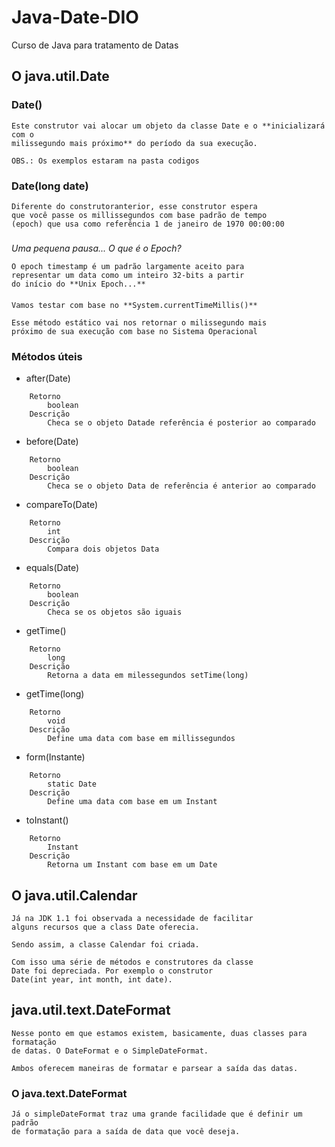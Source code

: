 # Java-Date-DIO
Curso de Java para tratamento de Datas

## O java.util.Date
### Date()
    Este construtor vai alocar um objeto da classe Date e o **inicializará com o 
    milissegundo mais próximo** do período da sua execução.

    OBS.: Os exemplos estaram na pasta codigos

### Date(long date)
    Diferente do construtoranterior, esse construtor espera
    que você passe os millissegundos com base padrão de tempo
    (epoch) que usa como referência 1 de janeiro de 1970 00:00:00

#####

*Uma pequena pausa... O que é o Epoch?*

    O epoch timestamp é um padrão largamente aceito para 
    representar um data como um inteiro 32-bits a partir 
    do início do **Unix Epoch...**

####

    Vamos testar com base no **System.currentTimeMillis()**

    Esse método estático vai nos retornar o milissegundo mais 
    próximo de sua execução com base no Sistema Operacional

####
### Métodos úteis
* after(Date)
```
    Retorno
        boolean
    Descrição
        Checa se o objeto Datade referência é posterior ao comparado
```
* before(Date)
```
    Retorno
        boolean
    Descrição
        Checa se o objeto Data de referência é anterior ao comparado
```
* compareTo(Date)
```
    Retorno
        int 
    Descrição
        Compara dois objetos Data
```
* equals(Date)
```
    Retorno
        boolean
    Descrição
        Checa se os objetos são iguais
```
* getTime()
```
    Retorno
        long
    Descrição
        Retorna a data em milessegundos setTime(long)
```
* getTime(long)
```
    Retorno
        void
    Descrição
        Define uma data com base em millissegundos
```
* form(Instante)
```
    Retorno
        static Date
    Descrição
        Define uma data com base em um Instant
```
* toInstant()
```
    Retorno
        Instant
    Descrição
        Retorna um Instant com base em um Date
```
## O java.util.Calendar
    Já na JDK 1.1 foi observada a necessidade de facilitar 
    alguns recursos que a class Date oferecia. 

    Sendo assim, a classe Calendar foi criada. 

    Com isso uma série de métodos e construtores da classe
    Date foi depreciada. Por exemplo o construtor 
    Date(int year, int month, int date).

## java.util.text.DateFormat
    Nesse ponto em que estamos existem, basicamente, duas classes para formatação
    de datas. O DateFormat e o SimpleDateFormat.

    Ambos oferecem maneiras de formatar e parsear a saída das datas.

### O java.text.DateFormat 
    Já o simpleDateFormat traz uma grande facilidade que é definir um padrão
    de formatação para a saída de data que você deseja.




